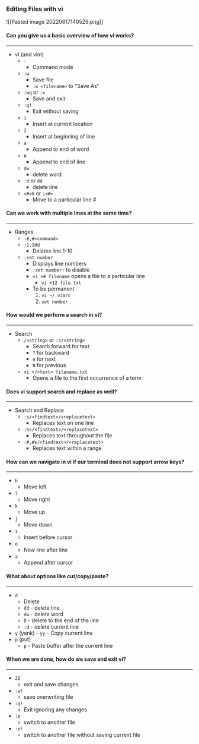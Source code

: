 ### Editing Files with vi

![[Pasted image 20220617140529.png]]

#### Can you give us a basic overview of how vi works?

---

- vi (and vim)
  - `:`
    - Command mode
  - `:w`
    - Save file
    - `:w <filename>` to "Save As"
  - `:wq` or `:x`
    - Save and exit
  - `:q!`
    - Exit without saving
  - `i`
    - Insert at current location
  - `I`
    - Insert at beginning of line
  - `a`
    - Append to end of word
  - `A`
    - Append to end of line
  - `dw`
    - delete word
  - `:d` or `dd`
    - delete line
  - `<#>G` or `:<#>`
    - Move to a particular line #

#### Can we work with multiple lines at the same time?

---

- Ranges
  - `:#,#<command>`
  - `:1,10d`
    - Deletes line 1-10
  - `:set number`
    - Displays line numbers
    - `:set number!` to disable
    - `vi +# filename` opens a file to a particular line
      - `vi +12 file.txt`
    - To be permanent
      1.  `vi ~/.vimrc`
      2.  `set number`

#### How would we perform a search in vi?

---

- Search
  - `/<string>` or `:s/<string>`
    - Search forward for text
    - `?` for backward
    - `n` for next
    - `N` for previous
  - `vi +/<text> filename.txt`
    - Opens a file to the first occurrence of a term

#### Does vi support search and replace as well?

---

- Search and Replace
  - `:s/<findtext>/<replacetext>`
    - Replaces text on one line
  - `:%s/<findtext>/<replacetext>`
    - Replaces text throughout the file
  - `:#,#s/<findtext>/<replacetext>`
    - Replaces text within a range

#### How can we navigate in vi if our terminal does not support arrow keys?

---

- `h`
  - Move left
- `l`
  - Move right
- `k`
  - Move up
- `j`
  - Move down
- `i`
  - Insert before cursor
- `o`
  - New line after line
- `a`
  - Append after cursor

#### What about options like cut/copy/paste?

---

- `d`
  - Delete
  - `dd` - delete line
  - `dw` - delete word
  - `D` - delete to the end of the line
  - `:d` - delete current line
- `y` (yank) - `yy` - Copy current line
- `p` (put)
  - `p` - Paste buffer after the current line

#### When we are done, how do we save and exit vi?

---

- `ZZ`
  - exit and save changes
- `:w!`
  - save overwriting file
- `:q!`
  - Exit ignoring any changes
- `:e`
  - switch to another file
- `:e!`
  - switch to another file without saving current file
